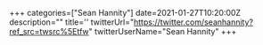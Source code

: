 +++
categories=["Sean Hannity"]
date=2021-01-27T10:20:00Z
description=""
title=''
twitterUrl="https://twitter.com/seanhannity?ref_src=twsrc%5Etfw"
twitterUserName="Sean Hannity"
+++
